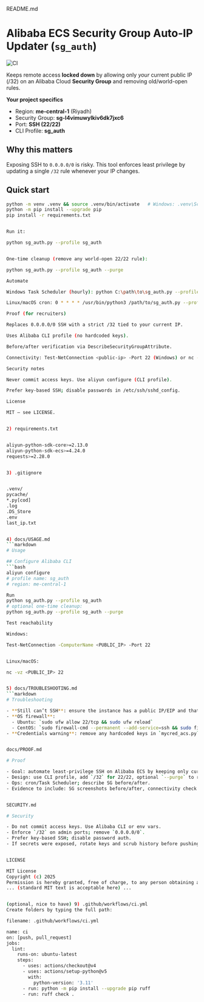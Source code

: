 README.md

# Alibaba ECS Security Group Auto-IP Updater (`sg_auth`)
![CI](https://github.com/Khadnaz/automate_sg/actions/workflows/ci.yml/badge.svg)

Keeps remote access **locked down** by allowing only *your* current public IP (/32) on an Alibaba Cloud **Security Group** and removing old/world-open rules.

**Your project specifics**
- Region: **me-central-1** (Riyadh)
- Security Group: **sg-l4vimuwylkiv6dk7jxc6**
- Port: **SSH (22/22)**
- CLI Profile: **sg_auth**

## Why this matters
Exposing SSH to `0.0.0.0/0` is risky. This tool enforces least privilege by updating a single `/32` rule whenever your IP changes.

## Quick start
```bash
python -m venv .venv && source .venv/bin/activate   # Windows: .venv\Scripts\activate
python -m pip install --upgrade pip
pip install -r requirements.txt


Run it:

python sg_auth.py --profile sg_auth


One-time cleanup (remove any world-open 22/22 rule):

python sg_auth.py --profile sg_auth --purge

Automate

Windows Task Scheduler (hourly): python C:\path\to\sg_auth.py --profile sg_auth

Linux/macOS cron: 0 * * * * /usr/bin/python3 /path/to/sg_auth.py --profile sg_auth

Proof (for recruiters)

Replaces 0.0.0.0/0 SSH with a strict /32 tied to your current IP.

Uses Alibaba CLI profile (no hardcoded keys).

Before/after verification via DescribeSecurityGroupAttribute.

Connectivity: Test-NetConnection <public-ip> -Port 22 (Windows) or nc -vz <ip> 22

Security notes

Never commit access keys. Use aliyun configure (CLI profile).

Prefer key-based SSH; disable passwords in /etc/ssh/sshd_config.

License

MIT — see LICENSE.


2) requirements.txt


aliyun-python-sdk-core>=2.13.0
aliyun-python-sdk-ecs>=4.24.0
requests>=2.28.0


3) .gitignore


.venv/
pycache/
*.py[cod]
.log
.DS_Store
.env
last_ip.txt


4) docs/USAGE.md
```markdown
# Usage

## Configure Alibaba CLI
```bash
aliyun configure
# profile name: sg_auth
# region: me-central-1

Run
python sg_auth.py --profile sg_auth
# optional one-time cleanup:
python sg_auth.py --profile sg_auth --purge

Test reachability

Windows:

Test-NetConnection -ComputerName <PUBLIC_IP> -Port 22


Linux/macOS:

nc -vz <PUBLIC_IP> 22


5) docs/TROUBLESHOOTING.md
```markdown
# Troubleshooting

- **Still can’t SSH**: ensure the instance has a public IP/EIP and that the attached SG is `sg-l4vimuwylkiv6dk7jxc6` in region `me-central-1`.
- **OS firewall**:
  - Ubuntu: `sudo ufw allow 22/tcp && sudo ufw reload`
  - CentOS: `sudo firewall-cmd --permanent --add-service=ssh && sudo firewall-cmd --reload`
- **Credentials warning**: remove any hardcoded keys in `mycred_acs.py`; use `aliyun configure list` to confirm profile.


docs/PROOF.md

# Proof

- Goal: automate least-privilege SSH on Alibaba ECS by keeping only current `/32`.
- Design: use CLI profile, add `/32` for 22/22, optional `--purge` to remove `0.0.0.0/0`, track last IP locally.
- Ops: cron/Task Scheduler; describe SG before/after.
- Evidence to include: SG screenshots before/after, connectivity check output, short demo GIF.


SECURITY.md

# Security

- Do not commit access keys. Use Alibaba CLI or env vars.
- Enforce `/32` on admin ports; remove `0.0.0.0/0`.
- Prefer key-based SSH; disable password auth.
- If secrets were exposed, rotate keys and scrub history before pushing.


LICENSE

MIT License
Copyright (c) 2025
Permission is hereby granted, free of charge, to any person obtaining a copy
... (standard MIT text is acceptable here) ...


(optional, nice to have) 9) .github/workflows/ci.yml
Create folders by typing the full path:

filename: .github/workflows/ci.yml

name: ci
on: [push, pull_request]
jobs:
  lint:
    runs-on: ubuntu-latest
    steps:
      - uses: actions/checkout@v4
      - uses: actions/setup-python@v5
        with:
          python-version: '3.11'
      - run: python -m pip install --upgrade pip ruff
      - run: ruff check .
